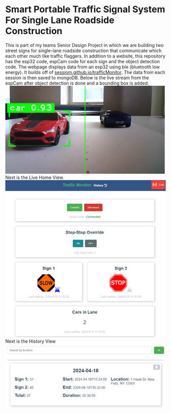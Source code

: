 # Smart Portable Traffic Signal System For Single Lane Roadside Construction​
This is part of my teams Senior Design Project in which we are building two street signs for 
single-lane roadside construction that communicate which each other much like traffic flaggers.
In addition to a website, this repository has the esp32 code, espCam code for each sign and the object detection code.
The webpage displays data from an esp32 using ble (bluetooth low energy). 
It builds off of [sessiom.github.io/trafficMonitor](sessiom.github.io/trafficMonitor).
The data from each session is then saved to mongoDB. 
Below is the live stream from the espCam after object detection is done and a bounding box is added.
![Car Detection](https://github.com/Sessiom/Smart-Portable-Traffic-Signal-System-For-Single-Lane-Roadside-Construction/blob/master/readMeImages/carDetection.PNG)
Next is the Live Home View.
![Home View](https://github.com/Sessiom/Smart-Portable-Traffic-Signal-System-For-Single-Lane-Roadside-Construction/blob/master/readMeImages/trafficMonitor.PNG)
Next is the History View
![History View](https://github.com/Sessiom/Smart-Portable-Traffic-Signal-System-For-Single-Lane-Roadside-Construction/blob/master/readMeImages/historyTab.PNG)
